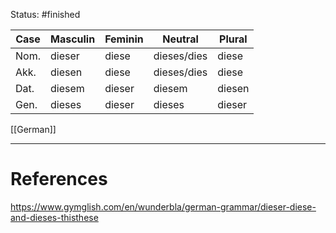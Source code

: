 Status: #finished 

| Case | Masculin | Feminin | Neutral | Plural |
|---|---|---|---|---|
| Nom. | dieser | diese | dieses/dies | diese |
| Akk. | diesen | diese | dieses/dies | diese |
| Dat. | diesem | dieser | diesem | diesen |
| Gen. | dieses | dieser | dieses | dieser |

[[German]]



---
# References
https://www.gymglish.com/en/wunderbla/german-grammar/dieser-diese-and-dieses-thisthese